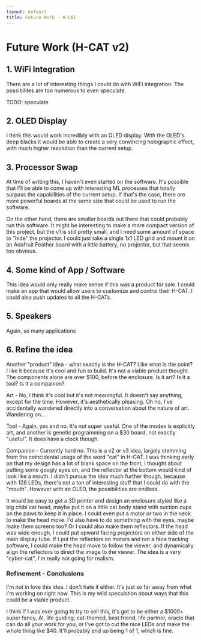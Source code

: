 ```yaml
---
layout: default
title: Future Work - H-CAT
---
```


# Future Work (H-CAT v2)

## 1. WiFi Integration

There are a lot of interesting things I could do with WiFi integration. The possibilites are too numerous to even speculate.

TODO: speculate

## 2. OLED Display

I think this would work incredibly with an OLED display. With the OLED's deep blacks it would be able to create a very convincing holographic effect, with much higher resolution than the current setup.

## 3. Processor Swap

At time of writing this, I haven't even started on the software. It's possible that I'll be able to come up with interesting ML processes that totally surpass the capabilities of the current setup. If that's the case, there are more powerful boards at the same size that could be used to run the software.

On the other hand, there are smaller boards out there that could probably run this software. It might be interesting to make a more compact version of this project, but the v1 is still pretty small, and I need some amount of space to "hide" the projector. I could just take a single 1x1 LED grid and mount it on an Adafruit Feather board with a little battery, no projector, but that seems too obvious.

## 4. Some kind of App / Software

This idea would only really make sense if this was a product for sale. I could make an app that would allow users to customize and control their H-CAT. I could also push updates to all the H-CATs.

## 5. Speakers

Again, so many applications

## 6. Refine the idea

Another "product" idea - what exactly is the H-CAT? Like what is the point? I like it because it's cool and fun to build. It's not a viable product thought. The components alone are over $100, before the enclosure. Is it art? Is it a tool? Is it a companion? 

Art - No, I think it's cool but it's not meaningful. It doesn't say anything, except for the time. However, it's aesthetically pleasing. Oh no, I've accidentally wandered directly into a conversation about the nature of art. Wandering on...

Tool - Again, yes and no. It's not super useful. One of the modes is explicitly art, and another is genetic programming on a $30 board, not exactly "useful". It does have a clock though. 

Companion - Currently hard no. This is a v2 or v3 idea, largely stemming from the coincidental usage of the word "cat" in H-CAT. I was thinking early on that my design has a lot of blank space on the front, I thought about putting some googly eyes on, and the reflector at the bottom would kind of look like a mouth. I didn't pursue the idea much further though, because with 128 LEDs, there's not a ton of interesting stuff that I could do with the "mouth". However with an OLED, the possibilities are endless.

It would be easy to get a 3D printer and design an enclosure styled like a big chibi cat head, maybe put it on a little cat body stand with suction cups on the paws to keep it in place. I could even put a motor or two in the neck to make the head move. I'd also have to do something with the eyes, maybe make them screens too? Or I could also make them reflectors. If the head was wide enough, I could put upward facing projectors on either side of the main display tube. If I put the reflectors on motors and ran a face tracking software, I could make the head move to follow the viewer, and dynamically align the reflectors to direct the image to the viewer. The idea is a very "cyber-cat", I'm really not going for realism. 

### Refinement - Conclusions

I'm not in love this idea. I don't hate it either. It's just so far away from what I'm working on right now. This is my wild speculation about ways that this could be a viable product.

I think if I was ever going to try to sell this, it's got to be either a $1000+ super fancy, AI, life guiding, cat-themed, best friend, life partner, oracle that can do all your work for you, or I've got to cut the nice LEDs and make the whole thing like $40. It'll probably end up being 1 of 1, which is fine.